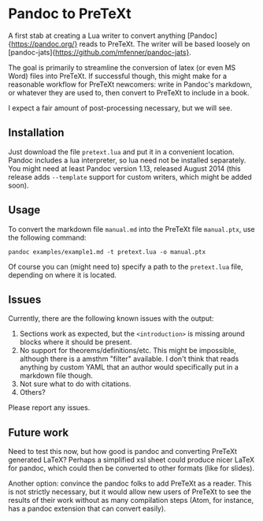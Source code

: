 # Pandoc to PreTeXt

A first stab at creating a Lua writer to convert anything [Pandoc]{https://pandoc.org/} reads to PreTeXt.  The writer will be based loosely on [pandoc-jats]{https://github.com/mfenner/pandoc-jats}.

The goal is primarily to streamline the conversion of latex (or even MS Word) files into PreTeXt.  If successful though, this might make for a reasonable workflow for PreTeXt newcomers: write in Pandoc's markdown, or whatever they are used to, then convert to PreTeXt to include in a book.

I expect a fair amount of post-processing necessary, but we will see.

## Installation
Just download the file `pretext.lua` and put it in a convenient location. Pandoc includes a lua interpreter, so lua need not be installed separately. You might need at least Pandoc version 1.13, released August 2014 (this release adds `--template` support for custom writers, which might be added soon).

## Usage
To convert the markdown file `manual.md` into the PreTeXt file `manual.ptx`, use the following command:

```
pandoc examples/example1.md -t pretext.lua -o manual.ptx
```

Of course you can (might need to) specify a path to the `pretext.lua` file, depending on where it is located.

## Issues

Currently, there are the following known issues with the output:

1. Sections work as expected, but the `<introduction>` is missing around blocks where it should be present.
2. No support for theorems/definitions/etc.  This might be impossible, although there is a amsthm "filter" available.  I don't think that reads anything by custom YAML that an author would specifically put in a markdown file though.
3. Not sure what to do with citations.
4. Others?

Please report any issues.

## Future work

Need to test this now, but how good is pandoc and converting PreTeXt generated LaTeX?  Perhaps a simplified xsl sheet could produce nicer LaTeX for pandoc, which could then be converted to other formats (like for slides).  

Another option: convince the pandoc folks to add PreTeXt as a reader.  This is not strictly necessary, but it would allow new users of PreTeXt to see the results of their work without as many compilation steps (Atom, for instance, has a pandoc extension that can convert easily).
